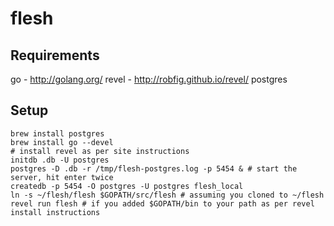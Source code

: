 # flesh

## Requirements
go - http://golang.org/
revel - http://robfig.github.io/revel/
postgres

## Setup
    brew install postgres
    brew install go --devel
    # install revel as per site instructions
    initdb .db -U postgres
    postgres -D .db -r /tmp/flesh-postgres.log -p 5454 & # start the server, hit enter twice
    createdb -p 5454 -O postgres -U postgres flesh_local
    ln -s ~/flesh/flesh $GOPATH/src/flesh # assuming you cloned to ~/flesh
    revel run flesh # if you added $GOPATH/bin to your path as per revel install instructions


